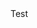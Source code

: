 <!-- ---
layout: post
date: 2015-10-22 15:59:00-0400
inline: true
related_posts: false
---

A simple inline announcement. --> Test
